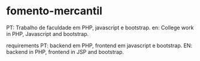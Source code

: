 # fomento-mercantil
PT: Trabalho de faculdade em PHP, javascript e bootstrap.
en: College work in PHP, Javascript and bootstrap.

requirements
PT: backend em PHP, frontend em javascript e bootstrap.
EN: backend in PHP, frontend in JSP and bootstrap.

